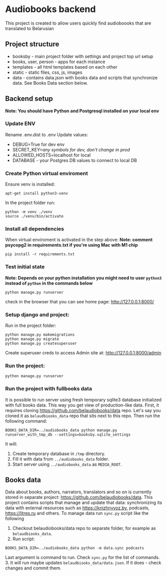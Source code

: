 # Audiobooks backend

This project is created to allow users quickly find audioboooks that are translated to Belarusian 

## Project structure
* booksby - main project folder with settings and project top url setup
* books, user, person - apps for each instance 
* templates - all html templates based on each other
* static - static files, css, js, images
* data - contains data.json with books data and scripts that synchronize data. See Books Data section below.

## Backend setup

**Note: You should have Python and Postgresql installed on your local env**

### Update ENV

Rename .env.dist to .env
Update values:
* DEBUG=True for dev env
* SECRET_KEY=_any symbols for dev, don't change in prod_
* ALLOWED_HOSTS=localhost for local
* DATABASE - your Postgres DB values to connect to local DB

### Create Python virtual enviroment

Ensure venv is installed:
```
apt-get install python3-venv
```

In the project folder run:
```
python -m venv ./venv
source ./venv/bin/activate
```

### Install all dependencies

When virtual enviroment is activated in the step above:
**Note: comment psycopg2 in requirements.txt if you're using Mac with M1 chip**
```
pip install -r requirements.txt
```

### Test initial state
**Note: Depends on your python installation you might need to user `python3` instead of `python` in the commands below**
```
python manage.py runserver
```
check in the browser that you can see home page: http://127.0.0.1:8000/

### Setup django and project:

Run in the project folder:
```
python manage.py makemigrations
python manage.py migrate
python manage.py createsuperuser
```
Create superuser creds to access Admin site at: http://127.0.0.1:8000/admin

### Run the project:
```
python manage.py runserver
```

### Run the project with fullbooks data
It is possible to run server using fresh temporary sqlite3 database initialized with full books data. This way you get view of production-like data. First, it requires cloning https://github.com/belaudiobooks/data repo. Let's say you cloned it as `belaudbiooks_data` repo that sits next to this repo. Then run the following command:

```shell
BOOKS_DATA_DIR=../audiobooks_data python manage.py runserver_with_tmp_db --settings=booksby.sqlite_settings
```

It will:
1. Create temporary database in `/tmp` directory.
2. Fill it with data from `../audiobooks_data` folder.
3. Start server using `../audiobooks_data` as `MEDIA_ROOT`.

## Books data

Data about books, authors, narrators, translators and so on is currently stored in separate project: https://github.com/belaudiobooks/data. This project contains scripts that manage and update that data: synchronizing its data with external resources such as https://knizhnyvoz.by, podcasts, https://litres.ru and others. To manage data run `sync.py` script like the following

1. Checkout belaudiobooks/data repo to separate folder, for example as `belaudbiooks_data`.
2. Run script:
```shell
BOOKS_DATA_DIR=../audiobooks_data python -m data.sync podcasts
```
Last argument is command to run. Check `sync.py` for the list of commands.
3. It will run maybe updates `belaudbiooks_data/data.json`. If it does - check changes and commit them.



